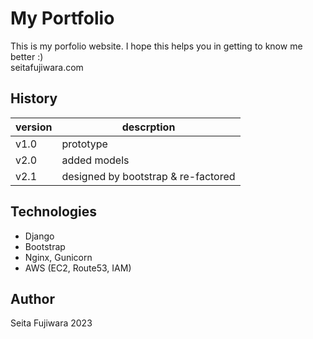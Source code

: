 # My Portfolio
This is my porfolio website. I hope this helps you in getting to know me better :) <br>
seitafujiwara.com

## History
version|descrption
--- | ---
v1.0 | prototype 
v2.0 | added models 
v2.1 | designed by bootstrap & re-factored

## Technologies
- Django
- Bootstrap
- Nginx, Gunicorn
- AWS (EC2, Route53, IAM)

## Author
Seita Fujiwara 2023

